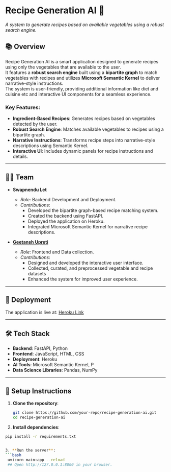 # Recipe Generation AI 🍲  
_A system to generate recipes based on available vegetables using a robust search engine._

## 📚 Overview  
Recipe Generation AI is a smart application designed to generate recipes using only the vegetables that are available to the user.  
It features a **robust search engine** built using a **bipartite graph** to match vegetables with recipes and utilizes **Microsoft Semantic Kernel** to deliver narrative-style instructions.  
The system is user-friendly, providing additional information like diet and cuisine etc and interactive UI components for a seamless experience.

### Key Features:  
- **Ingredient-Based Recipes**: Generates recipes based on vegetables detected by the user.  
- **Robust Search Engine**: Matches available vegetables to recipes using a bipartite graph.  
- **Narrative Instructions**: Transforms recipe steps into narrative-style descriptions using Semantic Kernel.  
- **Interactive UI**: Includes dynamic panels for recipe instructions and details.

---

## 👩‍💻 Team  
- **Swapnendu Let**  
  - _Role_: Backend Development and Deployment.  
  - _Contributions_:  
    - Developed the bipartite graph-based recipe matching system.  
    - Created the backend using FastAPI.  
    - Deployed the application on Heroku. 
    - Integrated Microsoft Semantic Kernel for narrative recipe descriptions.   

- **[Geetansh Upreti](https://github.com/GeetanshUpreti)**  
  - _Role_: Frontend and Data collection.  
  - _Contributions_:  
    - Designed and developed the interactive user interface.  
    - Collected, curated, and preprocessed vegetable and recipe datasets
    - Enhanced the system for improved user experience.

---

## 🚀 Deployment  
The application is live at: [Heroku Link](https://recipe-generation-system-c19e064afb24.herokuapp.com)

---

## 🛠️ Tech Stack  
- **Backend**: FastAPI, Python  
- **Frontend**: JavaScript, HTML, CSS  
- **Deployment**: Heroku  
- **AI Tools**: Microsoft Semantic Kernel, P   
- **Data Science Libraries**: Pandas, NumPy  
---

## 📂 Setup Instructions  

1. **Clone the repository**:  
   ```bash
   git clone https://github.com/your-repo/recipe-generation-ai.git
   cd recipe-generation-ai

2. **Install dependencies**: 
  ```bash
  pip install -r requirements.txt


3. **Run the server**:
  ```bash
   uvicorn main:app --reload
   ## Open http://127.0.0.1:8000 in your browser.

